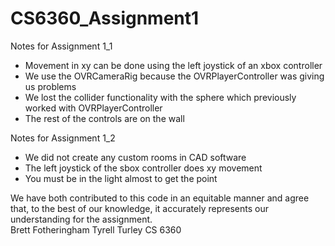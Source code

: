 # CS6360_Assignment1

Notes for Assignment 1_1
- Movement in xy can be done using the left joystick of an xbox controller
- We use the OVRCameraRig because the OVRPlayerController was giving us problems
- We lost the collider functionality with the sphere which previously worked with OVRPlayerController
- The rest of the controls are on the wall

Notes for Assignment 1_2
- We did not create any custom rooms in CAD software
- The left joystick of the sbox controller does xy movement
- You must be in the light almost to get the point
 
We have both contributed to this code in an equitable manner and agree that, to the best of our knowledge, it accurately represents our understanding for the assignment.    
Brett Fotheringham
Tyrell Turley 
CS 6360
